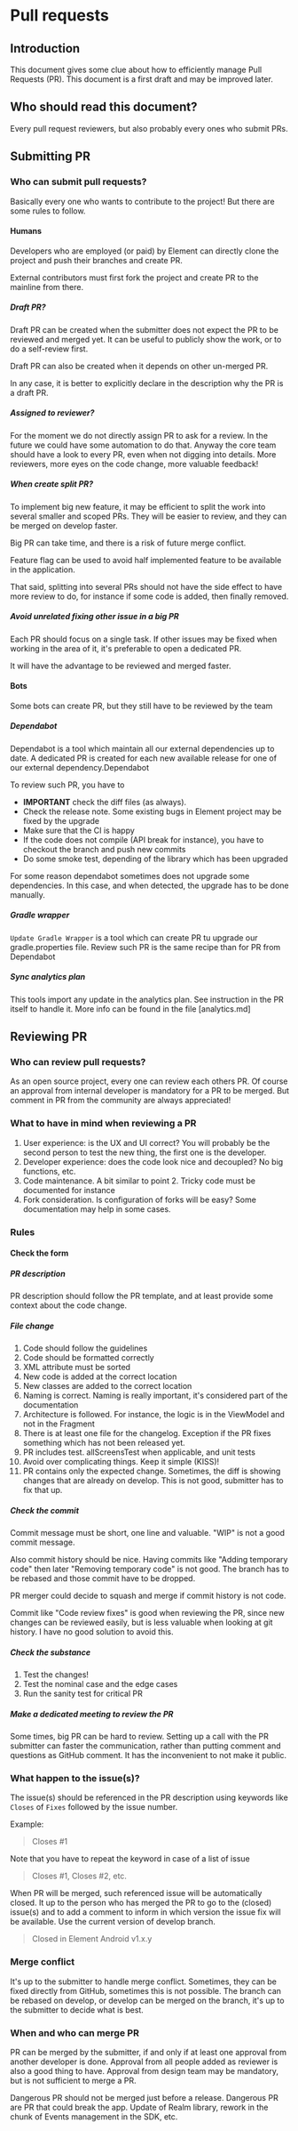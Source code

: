 # Pull requests

## Introduction

This document gives some clue about how to efficiently manage Pull Requests (PR). This document is a first draft and may be improved later.

## Who should read this document?

Every pull request reviewers, but also probably every ones who submit PRs.

## Submitting PR

### Who can submit pull requests?

Basically every one who wants to contribute to the project! But there are some rules to follow.

#### Humans

Developers who are employed (or paid) by Element can directly clone the project and push their branches and create PR.

External contributors must first fork the project and create PR to the mainline from there.

##### Draft PR?

Draft PR can be created when the submitter does not expect the PR to be reviewed and merged yet. It can be useful to publicly show the work, or to do a self-review first.

Draft PR can also be created when it depends on other un-merged PR.

In any case, it is better to explicitly declare in the description why the PR is a draft PR.

##### Assigned to reviewer?

For the moment we do not directly assign PR to ask for a review. In the future we could have some automation to do that. Anyway the core team should have a look to every PR, even when not digging into details. More reviewers, more eyes on the code change, more valuable feedback!

##### When create split PR?

To implement big new feature, it may be efficient to split the work into several smaller and scoped PRs. They will be easier to review, and they can be merged on develop faster.

Big PR can take time, and there is a risk of future merge conflict.

Feature flag can be used to avoid half implemented feature to be available in the application.

That said, splitting into several PRs should not have the side effect to have more review to do, for instance if some code is added, then finally removed.

##### Avoid unrelated fixing other issue in a big PR

Each PR should focus on a single task. If other issues may be fixed when working in the area of it, it's preferable to open a dedicated PR.

It will have the advantage to be reviewed and merged faster.

#### Bots

Some bots can create PR, but they still have to be reviewed by the team

##### Dependabot

Dependabot is a tool which maintain all our external dependencies up to date. A dedicated PR is created for each new available release for one of our external dependency.Dependabot

To review such PR, you have to
 - **IMPORTANT** check the diff files (as always).
 - Check the release note. Some existing bugs in Element project may be fixed by the upgrade
 - Make sure that the CI is happy
 - If the code does not compile (API break for instance), you have to checkout the branch and push new commits
 - Do some smoke test, depending of the library which has been upgraded

For some reason dependabot sometimes does not upgrade some dependencies. In this case, and when detected, the upgrade has to be done manually.

##### Gradle wrapper

`Update Gradle Wrapper` is a tool which can create PR tu upgrade our gradle.properties file.
Review such PR is the same recipe than for PR from Dependabot

##### Sync analytics plan

This tools import any update in the analytics plan. See instruction in the PR itself to handle it.
More info can be found in the file [analytics.md]

## Reviewing PR

### Who can review pull requests?

As an open source project, every one can review each others PR. Of course an approval from internal developer is mandatory for a PR to be merged.
But comment in PR from the community are always appreciated!

### What to have in mind when reviewing a PR

1. User experience: is the UX and UI correct? You will probably be the second person to test the new thing, the first one is the developer.
2. Developer experience: does the code look nice and decoupled? No big functions, etc.
3. Code maintenance. A bit similar to point 2. Tricky code must be documented for instance
4. Fork consideration. Is configuration of forks will be easy? Some documentation may help in some cases.

### Rules

#### Check the form

##### PR description

PR description should follow the PR template, and at least provide some context about the code change.

##### File change

1. Code should follow the guidelines
2. Code should be formatted correctly
3. XML attribute must be sorted
4. New code is added at the correct location
5. New classes are added to the correct location
6. Naming is correct. Naming is really important, it's considered part of the documentation
7. Architecture is followed. For instance, the logic is in the ViewModel and not in the Fragment
8. There is at least one file for the changelog. Exception if the PR fixes something which has not been released yet.
9. PR includes test. allScreensTest when applicable, and unit tests
10. Avoid over complicating things. Keep it simple (KISS)!
11. PR contains only the expected change. Sometimes, the diff is showing changes that are already on develop. This is not good, submitter has to fix that up.

##### Check the commit

Commit message must be short, one line and valuable. "WIP" is not a good commit message.

Also commit history should be nice. Having commits like "Adding temporary code" then later "Removing temporary code" is not good. The branch has to be rebased and those commit have to be dropped.

PR merger could decide to squash and merge if commit history is not code.

Commit like "Code review fixes" is good when reviewing the PR, since new changes can be reviewed easily, but is less valuable when looking at git history. I have no good solution to avoid this.

##### Check the substance

1. Test the changes!
2. Test the nominal case and the edge cases
3. Run the sanity test for critical PR

##### Make a dedicated meeting to review the PR

Some times, big PR can be hard to review. Setting up a call with the PR submitter can faster the communication, rather than putting comment and questions as GitHub comment. It has the inconvenient to not make it public.

### What happen to the issue(s)?

The issue(s) should be referenced in the PR description using keywords like `Closes` of `Fixes` followed by the issue number.

Example:
> Closes #1

Note that you have to repeat the keyword in case of a list of issue

> Closes #1, Closes #2, etc.

When PR will be merged, such referenced issue will be automatically closed.
It up to the person who has merged the PR to go to the (closed) issue(s) and to add a comment to inform in which version the issue fix will be available. Use the current version of develop branch.

> Closed in Element Android v1.x.y

### Merge conflict

It's up to the submitter to handle merge conflict. Sometimes, they can be fixed directly from GitHub, sometimes this is not possible. The branch can be rebased on develop, or develop can be merged on the branch, it's up to the submitter to decide what is best.

### When and who can merge PR

PR can be merged by the submitter, if and only if at least one approval from another developer is done. Approval from all people added as reviewer is also a good thing to have. Approval from design team may be mandatory, but is not sufficient to merge a PR.

Dangerous PR should not be merged just before a release. Dangerous PR are PR that could break the app. Update of Realm library, rework in the chunk of Events management in the SDK, etc.
